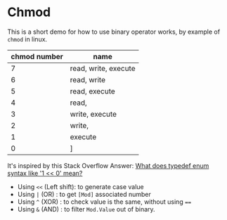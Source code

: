 # Chmod

This is a short demo for how to use binary operator works, by example of `chmod` in linux.

|chmod number| name |
|-|-|
|7 | read, write, execute |
|6 | read, write          |
|5 | read,        execute |
|4 | read,                |
|3 |       write, execute |
|2 |       write,         |
|1 |              execute |
|0 |                     ] |

It's inspired by this Stack Overflow Answer: [What does typedef enum syntax like '1 << 0' mean?](https://stackoverflow.com/a/17893748/10172299)

* Using `<<` (Left shift): to generate case value
* Using `|`   (OR)         : to get `[Mod]` associated number 
* Using `^`   (XOR)       : to check value is the same, without using `==`
* Using `&`   (AND)       : to filter `Mod.Value` out of binary.
